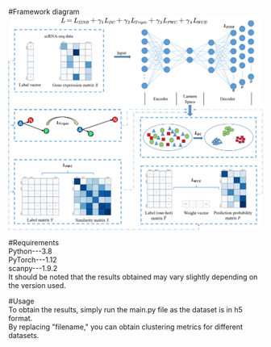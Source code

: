 #Framework diagram  
![](https://github.com/LF-Yang/Code/blob/master/Framework.png)

#Requirements  
Python---3.8  
PyTorch---1.12  
scanpy---1.9.2  
It should be noted that the results obtained may vary slightly depending on the version used.  

#Usage  
To obtain the results, simply run the main.py file as the dataset is in h5 format.  
By replacing "filename," you can obtain clustering metrics for different datasets.
